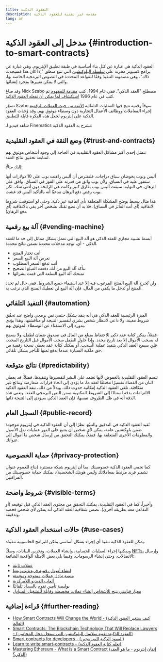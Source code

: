 ```yaml
---
title: العقود الذكية
description: مقدمة غير تقنية للعقود الذكية
lang: ar
---
```


# مدخل إلى العقود الذكية {#introduction-to-smart-contracts}

العقود الذكية هي عبارة عن كتل بناء أساسية في طبقة تطبيق الإيثريوم. وهي عبارة عن برامج كمبيوتر مخزنة على [سلسلة البلوكتشين](/glossary/#blockchain) التي تتبع منطق "إذا كان هذا فسيحدث ذاك"، وهي مضمونة التنفيذ وفقًا للقواعد المحددة في النصوص البرمجية الخاصة بها، والتي لا يمكن تغييرها بمجرد إنشائها.

وقد صاغ Nick Szabo مصطلح "العقد الذكي". ففي عام 1994، كتب [مقدمة للمفهوم ](https://www.fon.hum.uva.nl/rob/Courses/InformationInSpeech/CDROM/Literature/LOTwinterschool2006/szabo.best.vwh.net/smart.contracts.html)ثم كتب في عام 1996 [استكشاف لما يمكن أن تفعله العقود الذكية](https://www.fon.hum.uva.nl/rob/Courses/InformationInSpeech/CDROM/Literature/LOTwinterschool2006/szabo.best.vwh.net/smart_contracts_2.html).

تصوَّر Szabo سوقاً رقمية تتيح فيها العمليات التلقائية [الآمنة من حيث العملات الرقمية](/glossary/#cryptography) إجراء المعاملات ووظائف الأعمال التجارية دون وسطاء موثوق بهم. وقد وُجدت العقود الذكية على إيثريوم لجعل هذه الفكرة قابلة للتطبيق.

شاهد فيديو لـ Finematics تشرح به العقود الذكية:

<YouTube id="pWGLtjG-F5c" />

## وضع الثقة في العقود التقليدية {#trust-and-contracts}

تتمثل إحدى أكبر مشاكل العقود التقليدية في الحاجة إلى وجود أشخاص موثوق بهم لمتابعة تحقيق نتائج العقد.

إليك مثالًا:

أليس وبوب يخوضان سباق دراجات. فلنفترض أن أليس راهنت بوب على 10 دولارات أنها ستفوز عليه في السباق. ولأن بوب واثق من قدرته على الفوز في السباق، وافق على الرهان. في النهاية، سبقت أليس بوب بفارق كبير وكانت هي الرابحة دون أدنى شك. لكن بوب رفض دفع الرهان مدعيًا أنه بالتأكيد أليس قد غشت.

هذا مثال بسيط يوضح المشكلة المتعلقة بأي اتفاقية غير ذكية. وحتى لو استوفيت شروط الاتفاقية (أي أنت الفائز في السباق)، فلا بد أن تضع ثقتك بشخص آخر يفي بالاتفاقية (أي دفع الرهان).

## آلة بيع رقمية {#vending-machine}

أبسط تشبيه مجازي للعقد الذكي هو آلة البيع التي تعمل بشكل مماثل إلى حد ما للعقد الذكي - أي، توجد مدخلات محددة تضمن نتائج محددة.

- أنت تختار المنتج
- تعرض آلة البيع السعر
- أنت تدفع السعر المطلوب
- تتأكد آلة البيع من أنك دفعت المبلغ الصحيح
- تمنحك آلة البيع السلعة التي قمت بشرائها

ولن تُخرج آلة البيع المنتج المرغوب فيه إلا عند استيفاء جميع الشروط. ففي حال لم تحدد المنتج أو تُدخل ما يكفي من المال، فإن آلة البيع لن تعطيك المنتج الذي ترغب به.

## التنفيذ التلقائي {#automation}

الميزة الرئيسية للعقد الذكي هي أنه ينفذ بشكل حتمي نص برمجي واضح عند تحقُق شروط معينة. ولا داعي لانتظار شخص بشري لتفسير النتيجة أو مناقشتها. وهذا يؤدى بدوره إلى الاستغناء عن الوسطاء الموثوق بهم.

فمثلاً، يمكن كتابة عقد ذكي للاحتفاظ بمبلغ من المال في صندوق ضمان لطفل، ولا يسمح له بسحب الأموال إلا بعد تاريخ محدد. وإذا حاول الطفل سحب الأموال قبل التاريخ المحدد، فلن يسمح العقد الذكي بتنفيذ عملية السحب. أو يمكنك كتابة عقد يعطي نسخة رقمية من حق ملكية السيارة عندما تدفع ثمنها للتاجر بشكل تلقائي.

## نتائج متوقعة {#predictability}

تتسم العقود التقليدية بالغموض لأنها تعتمد على البشر لتفسيرها وتنفيذها. فمثلاً، قد يعطي اثنان من القضاة تفسيرًا مختلفًا لعقد ما، ما يؤدى إلى اتخاذ قرارات متعارضة ونتائج غير متكافئة. تلغي العقود الذكية إمكانية حدوث ذلك. وبدلاً من ذلك، تنفذ العقود الذكية الالتزامات بدقة استنادًا إلى الشروط المكتوبة ضمن النص البرمجي للعقد. وتعني هذه الدقة أنه في ظل الظروف نفسها، فإن العقد الذكي سيؤدي إلى النتيجة ذاتها.

## السجل العام {#public-record}

تُفيد العقود الذكية في التدقيق والتتبُع. نظرًا إلى أن العقود الذكية في إيثريوم موجودة ضمن بلوكتشين عامة، يمكن لأي شخص أن يتتبع على الفور عمليات نقل الأصول والمعلومات الأخرى المتعلقة بها. فمثلاً، يمكنك التحقق من إرسال شخص ما أموال إلى عنوانك.

## حماية الخصوصية {#privacy-protection}

كما تحمي العقود الذكية خصوصيتك. بما أن إيثريوم شبكة مستترة (يتاح للعموم عنوان تشفير فريد مرتبط بمعاملاتك وليس هويتك الشخصية)، يمكنك حماية خصوصيتك من المراقبين.

## شروط واضحة {#visible-terms}

وأخيراً، كما في العقود التقليدية، يمكنك التحقق من محتوى العقد الذكي قبل توقيعه (أو التفاعل معه بطريقة أخرى). تضمن شفافية العقد الذكي أنه يمكن لأي شخص فحصه وتدقيقه.

## حالات استخدام العقود الذكية {#use-cases}

يمكن للعقود الذكية تنفيذ أي إجراء بشكل أساسي يمكن للبرامج الحاسوبية تنفيذه.

ويمكنها إجراء العمليات الحسابية، وإنشاء العملات، وتخزين البيانات، وصكّ [NFTs،](/glossary/#nft) وإرسال الاتصالات، وحتى إنشاء الرسومات. وفيما يلي بعض الأمثلة الواقعية الشائعة:

- [عملات ثابتة](/stablecoins/)
- [إنشاء أصول رقمية فريدة وتوزيعها](/nft/)
- [منصة تبادل عملات مفتوحة ومؤتمتة](/get-eth/#dex)
- [ألعاب الفيديو اللامركزية](/dapps/?category=gaming#explore)
- [بوليصة تأمين تقوم بالسداد تلقائيًا](https://etherisc.com/)
- [معيار قياسي يتيح للأشخاص إنشاء عملات مخصصة وقابلة للتشغيل المتبادل](/developers/docs/standards/tokens/)

## قراءة إضافية {#further-reading}

- [How Smart Contracts Will Change the World - (كيف ستغير العقود الذكية العالم)](https://www.youtube.com/watch?v=pA6CGuXEKtQ)
- [Smart Contracts: The Blockchain Technology That Will Replace Lawyers - (العقود الذكية: تقنية سلاسل البلوكتشين التي ستحل محل المحامين)](https://blockgeeks.com/guides/smart-contracts/)
- [Smart contracts for developers - (العقود الذكية للمبرمجين)](/developers/docs/smart-contracts/)
- [Learn to write smart-contracts - (تعلم كتابة العقود الذكية)](/developers/learning-tools/)
- [Mastering Ethereum - What is a Smart Contract (إتقان إيثريوم - ما هو العقد الذكي؟)](https://github.com/ethereumbook/ethereumbook/blob/develop/07smart-contracts-solidity.asciidoc#what-is-a-smart-contract)

